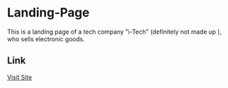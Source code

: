 # Landing-Page

This is a landing page of a tech company "i-Tech" (definitely not made up ), who sells electronic goods.

## Link

[Visit Site](https://atharvashirsh.github.io/Landing-Page/)
